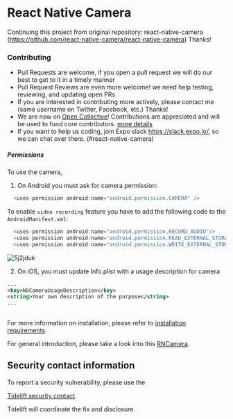 # React Native Camera 

Continuing this project from original repository: 
react-native-camera (https://github.com/react-native-camera/react-native-camera)
Thanks!

### Contributing

- Pull Requests are welcome, if you open a pull request we will do our best to get to it in a timely manner
- Pull Request Reviews are even more welcome! we need help testing, reviewing, and updating open PRs
- If you are interested in contributing more actively, please contact me (same username on Twitter, Facebook, etc.) Thanks!
- We are now on [Open Collective](https://opencollective.com/react-native-camera#sponsor)! Contributions are appreciated and will be used to fund core contributors. [more details](#open-collective)
- If you want to help us coding, join Expo slack https://slack.expo.io/, so we can chat over there. (#react-native-camera)

##### Permissions

To use the camera,

1) On Android you must ask for camera permission:

```java
  <uses-permission android:name="android.permission.CAMERA" />
```

To enable `video recording` feature you have to add the following code to the `AndroidManifest.xml`:

```java
  <uses-permission android:name="android.permission.RECORD_AUDIO"/>
  <uses-permission android:name="android.permission.READ_EXTERNAL_STORAGE" />
  <uses-permission android:name="android.permission.WRITE_EXTERNAL_STORAGE" />
```

![5j2jduk](https://cloud.githubusercontent.com/assets/2302315/22190752/6bc6ccd0-e0da-11e6-8e2f-6f22a3567a57.gif)

2) On iOS, you must update Info.plist with a usage description for camera

```xml
...
<key>NSCameraUsageDescription</key>
<string>Your own description of the purpose</string>
...
	
```
For more information on installation, please refer to [installation requirements](./docs/installation.md#requirements).

For general introduction, please take a look into this [RNCamera](./docs/RNCamera.md).

## Security contact information

To report a security vulnerability, please use the

[Tidelift security contact](https://tidelift.com/security).

Tidelift will coordinate the fix and disclosure.
